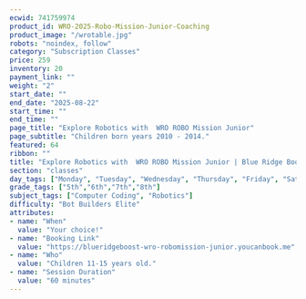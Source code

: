 ```yaml
---
ecwid: 741759974
product_id: WRO-2025-Robo-Mission-Junior-Coaching
product_image: "/wrotable.jpg"
robots: "noindex, follow"
category: "Subscription Classes"
price: 259
inventory: 20
payment_link: ""
weight: "2"
start_date: ""
end_date: "2025-08-22"
start_time: ""
end_time: ""
page_title: "Explore Robotics with  WRO ROBO Mission Junior"
page_subtitle: "Children born years 2010 - 2014."
featured: 64
ribbon: ""
title: "Explore Robotics with  WRO ROBO Mission Junior | Blue Ridge Boost"
section: "classes"
day_tags: ["Monday", "Tuesday", "Wednesday", "Thursday", "Friday", "Saturday", "Sunday"]
grade_tags: ["5th","6th","7th","8th"]
subject_tags: ["Computer Coding", "Robotics"]
difficulty: "Bot Builders Elite"
attributes:
- name: "When"
  value: "Your choice!"
- name: "Booking Link"
  value: "https://blueridgeboost-wro-robomission-junior.youcanbook.me"
- name: "Who"
  value: "Children 11-15 years old."
- name: "Session Duration"
  value: "60 minutes"
---
```

